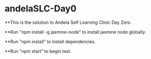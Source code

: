 # andelaSLC-Day0

**This is the solution to Andela Self Learning Clinic Day Zero.

**Run "npm install -g jasmine-node" to install jasmine node globally.

**Run "npm install" to install dependencies.

**Run "npm start" to begin test.
